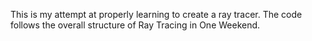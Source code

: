 This is my attempt at properly learning to create a ray tracer. The code follows the overall structure of Ray Tracing in One Weekend.
